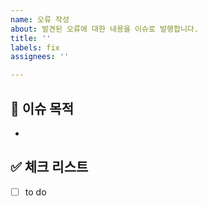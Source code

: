 ```yaml
---
name: 오류 작성
about: 발견된 오류에 대한 내용을 이슈로 발행합니다.
title: ''
labels: fix
assignees: ''

---
```


## 📄 이슈 목적

<!-- 이슈 내용 요약 설명 -->
- 

## ✅ 체크 리스트

- [ ] to do